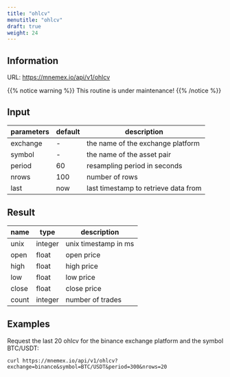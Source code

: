 ```yaml
---
title: "ohlcv"
menutitle: "ohlcv"
draft: true
weight: 24
---
```


## Information

URL: https://mnemex.io/api/v1/ohlcv

{{% notice warning %}}
This routine is under maintenance!
{{% /notice %}}

## Input

| parameters | default | description |
| ---------- | ------- | ----------- |
| exchange   | -       | the name of the exchange platform |
| symbol     | -       | the name of the asset pair |
| period     | 60      | resampling period in seconds |
| nrows      | 100     | number of rows |
| last       | now     | last timestamp to retrieve data from |

## Result

| name  | type    | description |
| ----- | ------- | ----------- |
| unix  | integer | unix timestamp in ms |
| open  | float   | open price |
| high  | float   | high price |
| low   | float   | low price |
| close | float   | close price |
| count | integer | number of trades |

## Examples 

Request the last 20 ohlcv for the binance exchange platform and the symbol BTC/USDT:

```
curl https://mnemex.io/api/v1/ohlcv?exchange=binance&symbol=BTC/USDT&period=300&nrows=20
```


